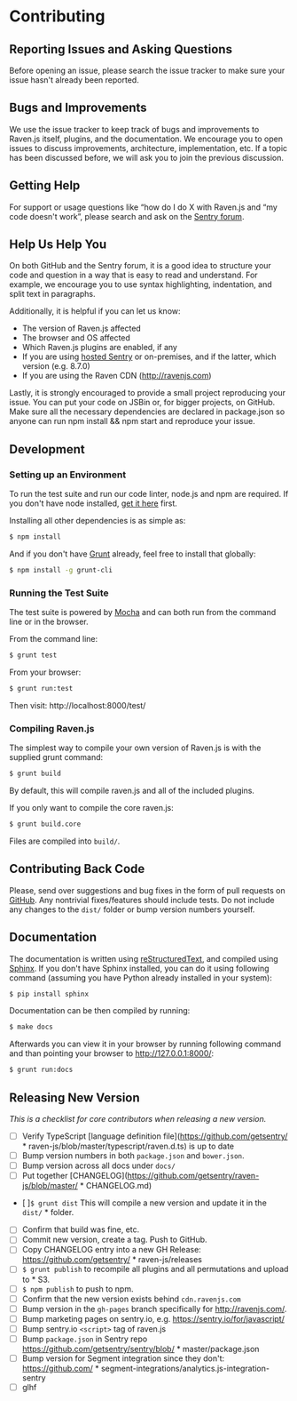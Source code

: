 # Contributing

## Reporting Issues and Asking Questions

Before opening an issue, please search the issue tracker to make sure your issue hasn't already been reported.

## Bugs and Improvements

We use the issue tracker to keep track of bugs and improvements to Raven.js itself, plugins, and the documentation. We encourage you to open issues to discuss improvements, architecture, implementation, etc. If a topic has been discussed before, we will ask you to join the previous discussion.

## Getting Help

For support or usage questions like “how do I do X with Raven.js and “my code doesn't work”, please search and ask on the [Sentry forum](https://forum.sentry.io).

## Help Us Help You

On both GitHub and the Sentry forum, it is a good idea to structure your code and question in a way that is easy to read and understand. For example, we encourage you to use syntax highlighting, indentation, and split text in paragraphs.

Additionally, it is helpful if you can let us know:

* The version of Raven.js affected
* The browser and OS affected
* Which Raven.js plugins are enabled, if any
* If you are using [hosted Sentry](https://sentry.io) or on-premises, and if the latter, which version (e.g. 8.7.0)
* If you are using the Raven CDN (http://ravenjs.com)

Lastly, it is strongly encouraged to provide a small project reproducing your issue. You can put your code on JSBin or, for bigger projects, on GitHub. Make sure all the necessary dependencies are declared in package.json so anyone can run npm install && npm start and reproduce your issue.

## Development

### Setting up an Environment

To run the test suite and run our code linter, node.js and npm are required. If you don't have node installed, [get it here](http://nodejs.org/download/) first.

Installing all other dependencies is as simple as:

```bash
$ npm install
```

And if you don't have [Grunt](http://gruntjs.com/) already, feel free to install that globally:

```bash
$ npm install -g grunt-cli
```

### Running the Test Suite

The test suite is powered by [Mocha](http://visionmedia.github.com/mocha/) and can both run from the command line or in the browser.

From the command line:

```bash
$ grunt test
```

From your browser:

```bash
$ grunt run:test
```

Then visit: http://localhost:8000/test/

### Compiling Raven.js

The simplest way to compile your own version of Raven.js is with the supplied grunt command:

```bash
$ grunt build
```

By default, this will compile raven.js and all of the included plugins.

If you only want to compile the core raven.js:

```bash
$ grunt build.core
```

Files are compiled into `build/`.

## Contributing Back Code

Please, send over suggestions and bug fixes in the form of pull requests on [GitHub](https://github.com/getsentry/raven-js). Any nontrivial fixes/features should include tests.
Do not include any changes to the `dist/` folder or bump version numbers yourself.

## Documentation

The documentation is written using [reStructuredText](http://en.wikipedia.org/wiki/ReStructuredText), and compiled using [Sphinx](http://sphinx-doc.org/). If you don't have Sphinx installed, you can do it using following command (assuming you have Python already installed in your system):

```bash
$ pip install sphinx
```

Documentation can be then compiled by running:

```bash
$ make docs
```

Afterwards you can view it in your browser by running following command and than pointing your browser to http://127.0.0.1:8000/:

```bash
$ grunt run:docs
```

## Releasing New Version

_This is a checklist for core contributors when releasing a new version._

  * [ ] Verify TypeScript [language definition file](https://github.com/getsentry/  * raven-js/blob/master/typescript/raven.d.ts) is up to date
  * [ ] Bump version numbers in both `package.json` and `bower.json`.
  * [ ] Bump version across all docs under `docs/`
  * [ ] Put together [CHANGELOG](https://github.com/getsentry/raven-js/blob/master/  * CHANGELOG.md)
  * [ ]`$ grunt dist` This will compile a new version and update it in the `dist/`   * folder.
  * [ ] Confirm that build was fine, etc.
  * [ ] Commit new version, create a tag. Push to GitHub.
  * [ ] Copy CHANGELOG entry into a new GH Release: https://github.com/getsentry/  * raven-js/releases
  * [ ] `$ grunt publish` to recompile all plugins and all permutations and upload to   * S3.
  * [ ] `$ npm publish` to push to npm.
  * [ ] Confirm that the new version exists behind `cdn.ravenjs.com`
  * [ ] Bump version in the `gh-pages` branch specifically for http://ravenjs.com/.
  * [ ] Bump marketing pages on sentry.io, e.g. https://sentry.io/for/javascript/
  * [ ] Bump sentry.io `<script>` tag of raven.js
  * [ ] Bump `package.json` in Sentry repo https://github.com/getsentry/sentry/blob/  * master/package.json
  * [ ] Bump version for Segment integration since they don't: https://github.com/  * segment-integrations/analytics.js-integration-sentry
  * [ ] glhf
